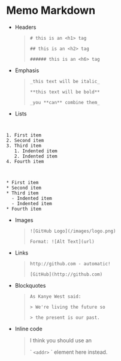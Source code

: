 # Memo Markdown

- Headers

  > `# this is an <h1> tag`
  >
  > `## this is an <h2> tag`
  >
  > `###### this is an <h6> tag`

- Emphasis

  > `_this text will be italic_`
  >
  > `**this text will be bold**`
  >
  > `_you **can** combine them_`

- Lists
<pre><code>

1. First item
2. Second item
3. Third item
   1. Indented item
   2. Indented item
4. Fourth item
   </code></pre>

<pre><code>
* First item
* Second item
* Third item
  - Indented item
  - Indented item
* Fourth item
</code></pre>

- Images
  > `![GitHub Logo](/images/logo.png)`
  >
  > `Format: ![Alt Text](url)`

* Links

  > `http://github.com - automatic!`
  >
  > `[GitHub](http://github.com)`

* Blockquotes

  > `As Kanye West said:`
  >
  > `> We're living the future so`
  >
  > `> the present is our past.`

* Inline code
  > I think you should use an
  >
  > \` `<addr>` \` element here instead.
